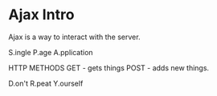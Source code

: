 # Ajax Intro

Ajax is a way to interact with the server. 

S.ingle P.age A.pplication

HTTP METHODS
    GET - gets things
    POST - adds new things.

D.on't R.peat Y.ourself    